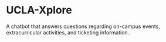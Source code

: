 # UCLA-Xplore
A chatbot that answers questions regarding on-campus events, extracurricular activities, and ticketing information. 
